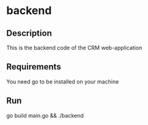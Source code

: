 # backend

## Description
This is the backend code of the CRM web-application

## Requirements
You need go to be installed on your machine

## Run
go build main.go && ./backend 
